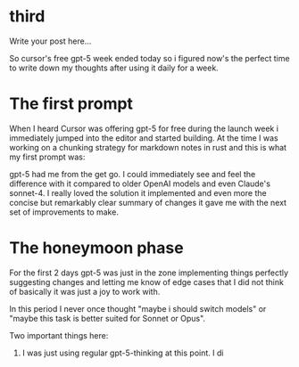 # third

Write your post here...

So cursor's free gpt-5 week ended today so i figured now's the perfect time to write down my thoughts after using it daily for a week.

# The first prompt

When I heard Cursor was offering gpt-5 for free during the launch week i immediately jumped into the editor and started building. At the time I was working on a chunking strategy for markdown notes in rust and this is what my first prompt was:

gpt-5 had me from the get go. I could immediately see and feel the difference with it compared to older OpenAI models and even Claude's sonnet-4. I really loved the solution it implemented and even more the concise but remarkably clear summary of changes it gave me with the next set of improvements to make.

# The honeymoon phase

For the first 2 days gpt-5 was just in the zone implementing things perfectly suggesting changes and letting me know of edge cases that I did not think of basically it was just a joy to work with.

In this period I never once thought "maybe i should switch models" or "maybe this task is better suited for Sonnet or Opus".

Two important things here:

1. I was just using regular gpt-5-thinking at this point. I di